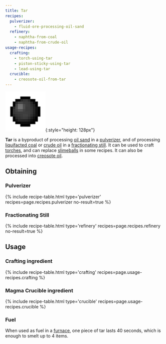 ```yaml
---
title: Tar
recipes:
  pulverizer:
    - fluid-ore-processing-oil-sand
  refinery:
    - naphtha-from-coal
    - naphtha-from-crude-oil
usage-recipes:
  crafting:
    - torch-using-tar
    - piston-sticky-using-tar
    - lead-using-tar
  crucible:
    - creosote-oil-from-tar
---
```


![Tar](/assets/images/thermal-foundation/tar.png){:style="height: 128px"}


**Tar** is a byproduct of processing [oil
sand](/docs/thermal-foundation/world/fluid-ores/oil-sand/) in a
[pulverizer](/docs/thermal-expansion/machines/pulverizer/), and of processing
[liquifacted coal](/docs/thermal-foundation/fluids/fuel/liquifacted-coal/) or
[crude oil](/docs/thermal-foundation/fluids/fuel/crude-oil/) in a [fractionating
still](/docs/thermal-expansion/machines/fractionating-still/). It can be used to
craft [torches](https://minecraft.gamepedia.com/Torches), and can replace
[slimeballs](https://minecraft.gamepedia.com/Slimeball) in some recipes. It can
also be processed into [creosote
oil](/docs/thermal-foundation/fluids/other/creosote-oil/).


Obtaining
---------

### Pulverizer
{% include recipe-table.html type='pulverizer' recipes=page.recipes.pulverizer no-result=true %}

### Fractionating Still
{% include recipe-table.html type='refinery' recipes=page.recipes.refinery no-result=true %}


Usage
-----

### Crafting ingredient
{% include recipe-table.html type='crafting' recipes=page.usage-recipes.crafting %}

### Magma Crucible ingredient
{% include recipe-table.html type='crucible' recipes=page.usage-recipes.crucible %}

### Fuel
When used as fuel in a [furnace](https://minecraft.gamepedia.com/Furnace), one
piece of tar lasts 40 seconds, which is enough to smelt up to 4 items.
